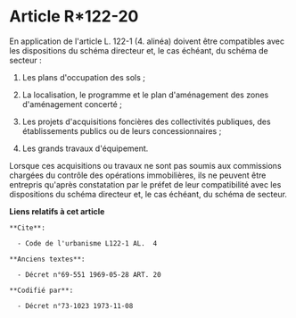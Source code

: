 # Article R*122-20

En application de l'article L. 122-1 (4. alinéa) doivent être compatibles avec les dispositions du schéma directeur et, le
cas échéant, du schéma de secteur :

1. Les plans d'occupation des sols ;

2. La localisation, le programme et le plan d'aménagement des zones d'aménagement concerté ;

3. Les projets d'acquisitions foncières des collectivités publiques, des établissements publics ou de leurs
concessionnaires ;

4. Les grands travaux d'équipement.

Lorsque ces acquisitions ou travaux ne sont pas soumis aux commissions chargées du contrôle des opérations immobilières, ils
ne peuvent être entrepris qu'après constatation par le préfet de leur compatibilité avec les dispositions du schéma directeur
et, le cas échéant, du schéma de secteur.

**Liens relatifs à cet article**

	**Cite**:

	  - Code de l'urbanisme L122-1 AL.  4

	**Anciens textes**:

	  - Décret n°69-551 1969-05-28 ART. 20

	**Codifié par**:

	  - Décret n°73-1023 1973-11-08
